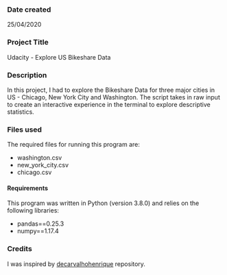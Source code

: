 ### Date created
25/04/2020

### Project Title
Udacity - Explore US Bikeshare Data

### Description
In this project, I had to explore the Bikeshare Data for three major cities in US - Chicago, New York City and Washington. The script takes in raw input to create an interactive experience in the terminal to explore descriptive statistics.

### Files used
The required files for running this program are:
* washington.csv
* new_york_city.csv
* chicago.csv


#### Requirements
This program was written in Python (version 3.8.0) and relies on the following libraries:

* pandas==0.25.3
* numpy==1.17.4

### Credits
I was inspired by [decarvalhohenrique](https://github.com/decarvalhohenrique/programming-for-data-science-nanodegree) repository.

